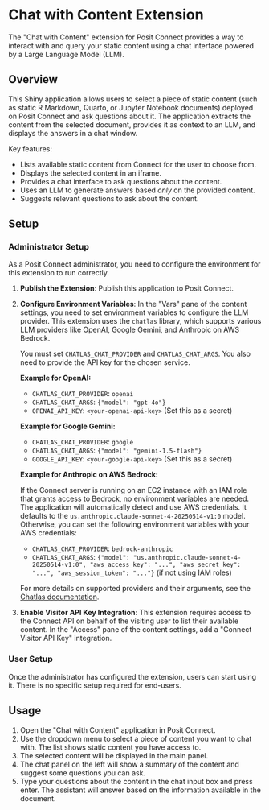 # Chat with Content Extension

The "Chat with Content" extension for Posit Connect provides a way to interact with and query your static content using a chat interface powered by a Large Language Model (LLM).

## Overview

This Shiny application allows users to select a piece of static content (such as static R Markdown, Quarto, or Jupyter Notebook documents) deployed on Posit Connect and ask questions about it. The application extracts the content from the selected document, provides it as context to an LLM, and displays the answers in a chat window.

Key features:
- Lists available static content from Connect for the user to choose from.
- Displays the selected content in an iframe.
- Provides a chat interface to ask questions about the content.
- Uses an LLM to generate answers based *only* on the provided content.
- Suggests relevant questions to ask about the content.

## Setup

### Administrator Setup

As a Posit Connect administrator, you need to configure the environment for this extension to run correctly.

1.  **Publish the Extension**: Publish this application to Posit Connect.

2.  **Configure Environment Variables**: In the "Vars" pane of the content settings, you need to set environment variables to configure the LLM provider. This extension uses the `chatlas` library, which supports various LLM providers like OpenAI, Google Gemini, and Anthropic on AWS Bedrock.

    You must set `CHATLAS_CHAT_PROVIDER` and `CHATLAS_CHAT_ARGS`. You also need to provide the API key for the chosen service.

    **Example for OpenAI:**

    -   `CHATLAS_CHAT_PROVIDER`: `openai`
    -   `CHATLAS_CHAT_ARGS`: `{"model": "gpt-4o"}`
    -   `OPENAI_API_KEY`: `<your-openai-api-key>` (Set this as a secret)

    **Example for Google Gemini:**

    -   `CHATLAS_CHAT_PROVIDER`: `google`
    -   `CHATLAS_CHAT_ARGS`: `{"model": "gemini-1.5-flash"}`
    -   `GOOGLE_API_KEY`: `<your-google-api-key>` (Set this as a secret)

    **Example for Anthropic on AWS Bedrock:**

    If the Connect server is running on an EC2 instance with an IAM role that grants access to Bedrock, no environment variables are needed. The application will automatically detect and use AWS credentials. It defaults to the `us.anthropic.claude-sonnet-4-20250514-v1:0` model. Otherwise, you can set the following environment variables with your AWS credentials:

    -   `CHATLAS_CHAT_PROVIDER`: `bedrock-anthropic`
    -   `CHATLAS_CHAT_ARGS`: `{"model": "us.anthropic.claude-sonnet-4-20250514-v1:0", "aws_access_key": "...", "aws_secret_key": "...", "aws_session_token": "..."}` (if not using IAM roles)

    For more details on supported providers and their arguments, see the [Chatlas documentation](https://posit-dev.github.io/chatlas/reference/ChatAuto.html).

3.  **Enable Visitor API Key Integration**: This extension requires access to the Connect API on behalf of the visiting user to list their available content. In the "Access" pane of the content settings, add a "Connect Visitor API Key" integration.

### User Setup

Once the administrator has configured the extension, users can start using it. There is no specific setup required for end-users.

## Usage

1.  Open the "Chat with Content" application in Posit Connect.
2.  Use the dropdown menu to select a piece of content you want to chat with. The list shows static content you have access to.
3.  The selected content will be displayed in the main panel.
4.  The chat panel on the left will show a summary of the content and suggest some questions you can ask.
5.  Type your questions about the content in the chat input box and press enter. The assistant will answer based on the information available in the document.
